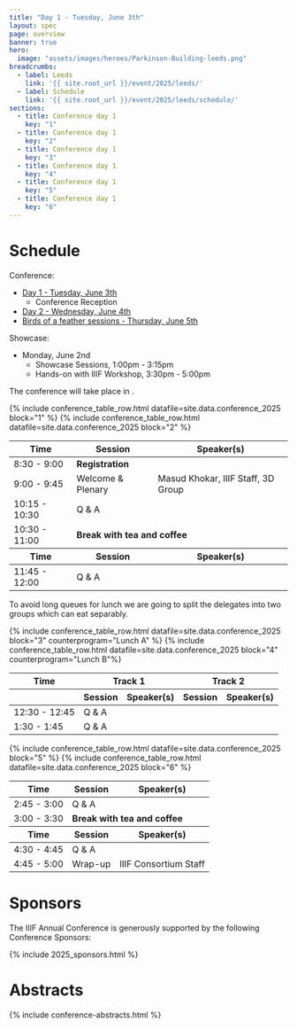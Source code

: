 ```yaml
---
title: "Day 1 - Tuesday, June 3th"
layout: spec
page: overview
banner: true 
hero:
  image: "assets/images/heroes/Parkinson-Building-leeds.png"
breadcrumbs:
  - label: Leeds
    link: '{{ site.root_url }}/event/2025/leeds/'
  - label: Schedule
    link: '{{ site.root_url }}/event/2025/leeds/schedule/'
sections:
  - title: Conference day 1
    key: "1"   
  - title: Conference day 1
    key: "2"   
  - title: Conference day 1
    key: "3"   
  - title: Conference day 1
    key: "4"   
  - title: Conference day 1
    key: "5"   
  - title: Conference day 1
    key: "6"   
---
```


# Schedule

Conference:
 * [Day 1 - Tuesday, June 3th](#schedule)
   * Conference Reception
 * [Day 2 - Wednesday, June 4th](../day2-wednesday/)
 * [Birds of a feather sessions - Thursday, June 5th](../bof/)

Showcase:
 * Monday, June 2nd
   * Showcase Sessions, 1:00pm - 3:15pm
   * Hands-on with IIIF Workshop, 3:30pm - 5:00pm

The conference will take place in [](). 

<table class="api-table">
    <thead>
        <tr>
            <th>Time</th>
            <th>Session</th>
            <th>Speaker(s)</th>
        </tr>
    </thead>
    <tr>
        <td>8:30 - 9:00</td>
        <td colspan="2"><b>Registration</b></td>
    </tr>    
    <tr>
        <td>9:00 - 9:45</td>
        <td>Welcome & Plenary</td>
        <td>Masud Khokar, IIIF Staff, 3D Group</td>
    </tr>    
    {% include conference_table_row.html datafile=site.data.conference_2025 block="1"  %}
    <tr>
        <td>10:15 - 10:30</td>
        <td>Q & A</td>
        <td></td>
    </tr> 
    <tr>
        <td>10:30 - 11:00</td>
        <td colspan="2"><b>Break with tea and coffee</b></td>
    </tr>   
    <thead>
        <tr>
            <th>Time</th>
            <th>Session</th>
            <th>Speaker(s)</th>
        </tr>
    </thead> 
    {% include conference_table_row.html datafile=site.data.conference_2025 block="2"  %}
    <tr>
        <td>11:45 - 12:00</td>
        <td>Q & A</td>
        <td></td>
    </tr> 
</table>
<p>To avoid long queues for lunch we are going to split the delegates into two groups which can eat separably.</p>
<table>    
    <thead>
        <tr>
            <th>Time</th>
            <th colspan="2">Track 1</th>
            <th colspan="2">Track 2</th>
        </tr>
        <tr>
            <th>&nbsp;</th>
            <th>Session</th>
            <th>Speaker(s)</th>
            <th>Session</th>
            <th>Speaker(s)</th>
        </tr>
    </thead>
    {% include conference_table_row.html datafile=site.data.conference_2025 block="3"  counterprogram="Lunch A" %}    
    <tr>
        <td>12:30 - 12:45</td>
        <td>Q & A</td>
        <td></td>
    </tr> 
    {% include conference_table_row.html datafile=site.data.conference_2025 block="4"  counterprogram="Lunch B"%}    
    <tr>
        <td>1:30 - 1:45</td>
        <td>Q & A</td>
        <td></td>
    </tr> 
</table>
<table>    
    <thead>
        <tr>
            <th>Time</th>
            <th>Session</th>
            <th>Speaker(s)</th>
        </tr>
    </thead>    
    {% include conference_table_row.html datafile=site.data.conference_2025 block="5" %}
    <tr>
        <td>2:45 - 3:00</td>
        <td>Q & A</td>
        <td></td>
    </tr>
    <tr>
        <td>3:00 - 3:30</td>
        <td colspan="2"><b>Break with tea and coffee</b></td>
    </tr>    
    <thead>
        <tr>
            <th>Time</th>
            <th>Session</th>
            <th>Speaker(s)</th>
        </tr>
    </thead> 
    {% include conference_table_row.html datafile=site.data.conference_2025 block="6" %}
    <tr>
        <td>4:30 - 4:45</td>
        <td>Q & A</td>
        <td></td>
    </tr> 
    <tr>
        <td>4:45 - 5:00</td>
        <td>Wrap-up</td>
        <td>IIIF Consortium Staff</td>
    </tr>  
</table>

# **Sponsors**

The IIIF Annual Conference is generously supported by the following Conference Sponsors:

{% include 2025_sponsors.html %} 

# Abstracts

{% include conference-abstracts.html %}